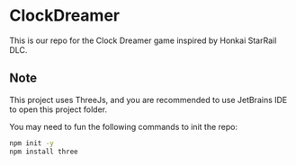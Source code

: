 # ClockDreamer
This is our repo for the Clock Dreamer game inspired by Honkai StarRail DLC.

## Note
This project uses ThreeJs, and you are recommended to use JetBrains IDE to open this project folder.

You may need to fun the following commands to init the repo:

```bash
npm init -y
npm install three
```
